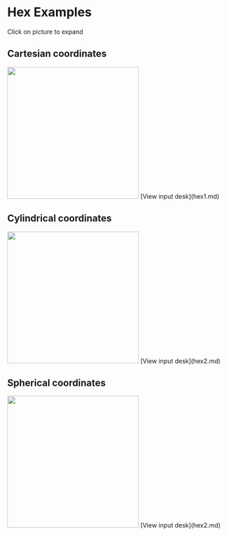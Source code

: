 Hex Examples                      
============                      

Click on picture to expand        

Cartesian coordinates           
---------------------           

<img height="300" width="300" src="/assets/images/hex_xyz.jpg"> 
[View input desk](hex1.md)    

Cylindrical coordinates         
------------------------

<img height="300" width="300" src="/assets/images/hex_rtz.jpg">
[View input desk](hex2.md)    

Spherical coordinates        
----------------------

<img height="300" width="300" src="/assets/images/hex_rtp.jpg">
[View input desk](hex2.md)    

 
             
            



